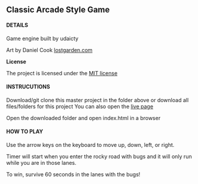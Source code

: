## Classic Arcade Style Game

#### DETAILS

Game engine built by udaicty

Art by Daniel Cook [lostgarden.com](http://www.lostgarden.com/2007/05/dancs-miraculously-flexible-game.html)


**License**

The project is licensed under the [MIT license](https://github.com/3noki/udacity_front_end_web_developer/blob/master/LICENSE)



#### INSTRUCUTIONS

Download/git clone this master project in the folder above or download all files/folders for this project
You can also open the [live page](https://3noki.github.io/udacity_front_end_web_developer/project_3_frogger_style_arcade_game/index.html)

Open the downloaded folder and open index.html in a browser


#### HOW TO PLAY

Use the arrow keys on the keyboard to move up, down, left, or right.

Timer will start when you enter the rocky road with bugs and it will only run while you are in those lanes.

To win, survive 60 seconds in the lanes with the bugs!
